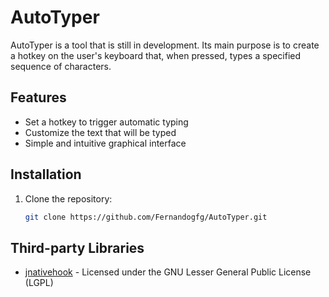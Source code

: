# AutoTyper
AutoTyper is a tool that is still in development. Its main purpose is to create a hotkey on the user's keyboard that, when pressed, types a specified sequence of characters.

## Features
- Set a hotkey to trigger automatic typing
- Customize the text that will be typed
- Simple and intuitive graphical interface

## Installation
1. Clone the repository:
   ```bash
   git clone https://github.com/Fernandogfg/AutoTyper.git
## Third-party Libraries
- [jnativehook](https://github.com/kwhat/jnativehook) - Licensed under the GNU Lesser General Public License (LGPL)

